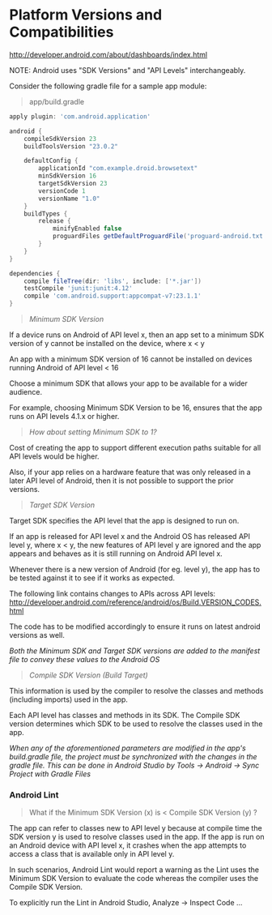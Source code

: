 # Platform Versions and Compatibilities

http://developer.android.com/about/dashboards/index.html

NOTE: Android uses "SDK Versions" and "API Levels" interchangeably.

Consider the following gradle file for a sample app module:

> app/build.gradle

```groovy
apply plugin: 'com.android.application'

android {
    compileSdkVersion 23
    buildToolsVersion "23.0.2"

    defaultConfig {
        applicationId "com.example.droid.browsetext"
        minSdkVersion 16
        targetSdkVersion 23
        versionCode 1
        versionName "1.0"
    }
    buildTypes {
        release {
            minifyEnabled false
            proguardFiles getDefaultProguardFile('proguard-android.txt'), 'proguard-rules.pro'
        }
    }
}

dependencies {
    compile fileTree(dir: 'libs', include: ['*.jar'])
    testCompile 'junit:junit:4.12'
    compile 'com.android.support:appcompat-v7:23.1.1'
}
```

> <i> Minimum SDK Version </i>

If a device runs on Android of API level x, then an app set to a minimum SDK version of y cannot be installed on the device,
where x < y

An app with a minimum SDK version of 16 cannot be installed on devices running Android of API level < 16

Choose a minimum SDK that allows your app to be available for a wider audience. 

For example, choosing Minimum SDK Version to be 16, ensures that the app runs on API levels 4.1.x or higher. 

> <i>How about setting Minimum SDK to 1?</i>

Cost of creating the app to support different execution paths suitable for all API levels would be higher. 

Also, if your app relies on a hardware feature that was only released in a later API level of Android, then it is not possible to support the prior versions.

> <i> Target SDK Version </i>

Target SDK specifies the API level that the app is designed to run on. 

If an app is released for API level x and the Android OS has released API level y, where x < y, the new features of 
API level y are ignored and the app appears and behaves as it is still running on Android API level x. 

Whenever there is a new version of Android (for eg. level y), the app has to be tested against it to see if it works 
as expected. 

The following link contains changes to APIs across API levels: http://developer.android.com/reference/android/os/Build.VERSION_CODES.html

The code has to be modified accordingly to ensure it runs on latest android versions as well. 

<i> Both the Minimum SDK and Target SDK versions are added to the manifest file to convey these values to the Android OS </i>

> <i> Compile SDK Version (Build Target) </i>

This information is used by the compiler to resolve the classes and methods (including imports) used in the app. 

Each API level has classes and methods in its SDK. The Compile SDK version determines which SDK to be used to resolve 
the classes used in the app.

<i> When any of the aforementioned parameters are modified in the app's build.gradle file, the project must be synchronized with the changes in the gradle file. This can be done in Android Studio by Tools -> Android -> Sync Project with Gradle Files </i>

### Android Lint

> What if the Minimum SDK Version (x) is < Compile SDK Version (y) ?

The app can refer to classes new to API level y because at compile time the SDK version y is used to resolve classes used in the app. If the app is run on an Android device with API level x, it crashes when the app attempts to access a class that is available only in API level y.

In such scenarios, Android Lint would report a warning as the Lint uses the Minimum SDK Version to evaluate the code whereas the compiler uses the Compile SDK Version. 

To explicitly run the Lint in Android Studio, Analyze -> Inspect Code ...
